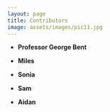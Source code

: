 ```yaml
---
layout: page
title: Contributors
image: assets/images/pic11.jpg
---
```


- __Professor George Bent__

- __Miles__
- __Sonia__
- __Sam__
- __Aidan__
